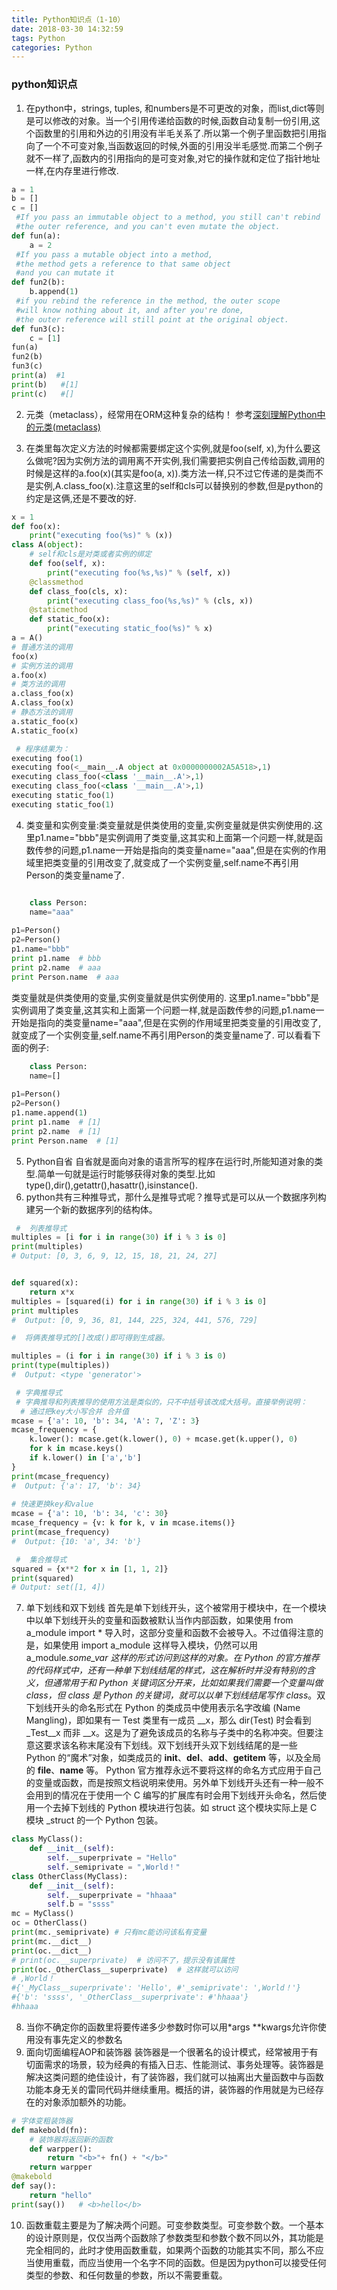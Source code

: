 ```yaml
---
title: Python知识点（1-10）
date: 2018-03-30 14:32:59
tags: Python
categories: Python
---
```


### python知识点
1. 在python中，strings, tuples, 和numbers是不可更改的对象，而list,dict等则是可以修改的对象。当一个引用传递给函数的时候,函数自动复制一份引用,这个函数里的引用和外边的引用没有半毛关系了.所以第一个例子里函数把引用指向了一个不可变对象,当函数返回的时候,外面的引用没半毛感觉.而第二个例子就不一样了,函数内的引用指向的是可变对象,对它的操作就和定位了指针地址一样,在内存里进行修改.
```python
a = 1
b = []
c = []
 #If you pass an immutable object to a method, you still can't rebind 
 #the outer reference, and you can't even mutate the object.
def fun(a):
    a = 2
 #If you pass a mutable object into a method,
 #the method gets a reference to that same object
 #and you can mutate it
def fun2(b):
    b.append(1)
 #if you rebind the reference in the method, the outer scope
 #will know nothing about it, and after you're done,
 #the outer reference will still point at the original object.
def fun3(c):
    c = [1]
fun(a)
fun2(b)
fun3(c)
print(a)  #1
print(b)   #[1]
print(c)   #[]

```

2. 元类（metaclass），经常用在ORM这种复杂的结构！
  参考[深刻理解Python中的元类(metaclass)](http://python.jobbole.com/21351/)

3. 在类里每次定义方法的时候都需要绑定这个实例,就是foo(self, x),为什么要这么做呢?因为实例方法的调用离不开实例,我们需要把实例自己传给函数,调用的时候是这样的a.foo(x)(其实是foo(a, x)).类方法一样,只不过它传递的是类而不是实例,A.class_foo(x).注意这里的self和cls可以替换别的参数,但是python的约定是这俩,还是不要改的好.
```python
x = 1
def foo(x):
    print("executing foo(%s)" % (x))
class A(object):
    # self和cls是对类或者实例的绑定
    def foo(self, x):
        print("executing foo(%s,%s)" % (self, x))
    @classmethod
    def class_foo(cls, x):
        print("executing class_foo(%s,%s)" % (cls, x))
    @staticmethod
    def static_foo(x):
        print("executing static_foo(%s)" % x)
a = A()
# 普通方法的调用
foo(x)
# 实例方法的调用
a.foo(x)
# 类方法的调用
a.class_foo(x)
A.class_foo(x)
# 静态方法的调用
a.static_foo(x)  
A.static_foo(x)

 # 程序结果为：
executing foo(1)
executing foo(<__main__.A object at 0x0000000002A5A518>,1)
executing class_foo(<class '__main__.A'>,1)
executing class_foo(<class '__main__.A'>,1)
executing static_foo(1)
executing static_foo(1)
```
4. 类变量和实例变量:类变量就是供类使用的变量,实例变量就是供实例使用的.这里p1.name="bbb"是实例调用了类变量,这其实和上面第一个问题一样,就是函数传参的问题,p1.name一开始是指向的类变量name="aaa",但是在实例的作用域里把类变量的引用改变了,就变成了一个实例变量,self.name不再引用Person的类变量name了.
```python

	class Person:
    name="aaa"
 
p1=Person()
p2=Person()
p1.name="bbb"
print p1.name  # bbb
print p2.name  # aaa
print Person.name  # aaa

```
 类变量就是供类使用的变量,实例变量就是供实例使用的. 这里p1.name="bbb"是实例调用了类变量,这其实和上面第一个问题一样,就是函数传参的问题,p1.name一开始是指向的类变量name="aaa",但是在实例的作用域里把类变量的引用改变了,就变成了一个实例变量,self.name不再引用Person的类变量name了. 可以看看下面的例子:
```python
    class Person:
    name=[]
 
p1=Person()
p2=Person()
p1.name.append(1)
print p1.name  # [1]
print p2.name  # [1]
print Person.name  # [1]
```

5. Python自省
   自省就是面向对象的语言所写的程序在运行时,所能知道对象的类型.简单一句就是运行时能够获得对象的类型.比如type(),dir(),getattr(),hasattr(),isinstance().
6. python共有三种推导式，那什么是推导式呢？推导式是可以从一个数据序列构建另一个新的数据序列的结构体。
```python
 #  列表推导式
multiples = [i for i in range(30) if i % 3 is 0]
print(multiples)
# Output: [0, 3, 6, 9, 12, 15, 18, 21, 24, 27]


def squared(x):
    return x*x
multiples = [squared(i) for i in range(30) if i % 3 is 0]
print multiples
#  Output: [0, 9, 36, 81, 144, 225, 324, 441, 576, 729]

#  将俩表推导式的[]改成()即可得到生成器。

multiples = (i for i in range(30) if i % 3 is 0)
print(type(multiples))
#  Output: <type 'generator'>

 # 字典推导式
 # 字典推导和列表推导的使用方法是类似的，只不中括号该改成大括号。直接举例说明：
  # 通过把key大小写合并 合并值
mcase = {'a': 10, 'b': 34, 'A': 7, 'Z': 3}
mcase_frequency = {
    k.lower(): mcase.get(k.lower(), 0) + mcase.get(k.upper(), 0)
    for k in mcase.keys()
    if k.lower() in ['a','b']
}
print(mcase_frequency)
#  Output: {'a': 17, 'b': 34}
 
# 快速更换key和value
mcase = {'a': 10, 'b': 34, 'c': 30}
mcase_frequency = {v: k for k, v in mcase.items()}
print(mcase_frequency)
#  Output: {10: 'a', 34: 'b'}

 #  集合推导式
squared = {x**2 for x in [1, 1, 2]}
print(squared)
# Output: set([1, 4])

```
7. 单下划线和双下划线
 首先是单下划线开头，这个被常用于模块中，在一个模块中以单下划线开头的变量和函数被默认当作内部函数，如果使用 from a_module import * 导入时，这部分变量和函数不会被导入。不过值得注意的是，如果使用 import a_module 这样导入模块，仍然可以用 a_module._some_var 这样的形式访问到这样的对象。在 Python 的官方推荐的代码样式中，还有一种单下划线结尾的样式，这在解析时并没有特别的含义，但通常用于和 Python 关键词区分开来，比如如果我们需要一个变量叫做 class，但 class 是 Python 的关键词，就可以以单下划线结尾写作 class_。双下划线开头的命名形式在 Python 的类成员中使用表示名字改编 (Name Mangling)，即如果有一 Test 类里有一成员 __x，那么 dir(Test) 时会看到 _Test__x 而非 __x。这是为了避免该成员的名称与子类中的名称冲突。但要注意这要求该名称末尾没有下划线。双下划线开头双下划线结尾的是一些 Python 的“魔术”对象，如类成员的 __init__、__del__、__add__、__getitem__ 等，以及全局的 __file__、__name__ 等。 Python 官方推荐永远不要将这样的命名方式应用于自己的变量或函数，而是按照文档说明来使用。另外单下划线开头还有一种一般不会用到的情况在于使用一个 C 编写的扩展库有时会用下划线开头命名，然后使用一个去掉下划线的 Python 模块进行包装。如 struct 这个模块实际上是 C 模块 _struct 的一个 Python 包装。
```python
class MyClass():
    def __init__(self):
        self.__superprivate = "Hello"
        self._semiprivate = ",World！"
class OtherClass(MyClass):
    def __init__(self):
        self.__superprivate = "hhaaa"
        self.b = "ssss"
mc = MyClass()
oc = OtherClass()
print(mc._semiprivate) # 只有mc能访问该私有变量
print(mc.__dict__)
print(oc.__dict__)
# print(oc.__superprivate)  # 访问不了，提示没有该属性
print(oc._OtherClass__superprivate)  # 这样就可以访问
# ,World！
#{'_MyClass__superprivate': 'Hello', #'_semiprivate': ',World！'}
#{'b': 'ssss', '_OtherClass__superprivate': #'hhaaa'}
#hhaaa
```
8. 当你不确定你的函数里将要传递多少参数时你可以用*args   **kwargs允许你使用没有事先定义的参数名
9. 面向切面编程AOP和装饰器
  装饰器是一个很著名的设计模式，经常被用于有切面需求的场景，较为经典的有插入日志、性能测试、事务处理等。装饰器是解决这类问题的绝佳设计，有了装饰器，我们就可以抽离出大量函数中与函数功能本身无关的雷同代码并继续重用。概括的讲，装饰器的作用就是为已经存在的对象添加额外的功能。
```python
# 字体变粗装饰器
def makebold(fn):
    # 装饰器将返回新的函数
    def warpper():
        return "<b>"+ fn() + "</b>"
    return warpper
@makebold
def say():
    return "hello"
print(say())   # <b>hello</b>
```
10. 函数重载主要是为了解决两个问题。可变参数类型。可变参数个数。一个基本的设计原则是，仅仅当两个函数除了参数类型和参数个数不同以外，其功能是完全相同的，此时才使用函数重载，如果两个函数的功能其实不同，那么不应当使用重载，而应当使用一个名字不同的函数。但是因为python可以接受任何类型的参数、和任何数量的参数，所以不需要重载。



